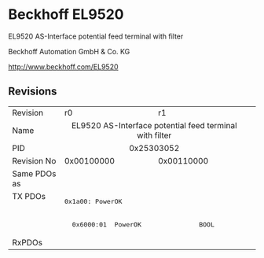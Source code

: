 # Beckhoff EL9520

EL9520 AS-Interface potential feed terminal with filter

Beckhoff Automation GmbH & Co. KG

http://www.beckhoff.com/EL9520

## Revisions
<table>
<tr >
<td>Revision</td>
<td>r0</td>
<td>r1</td>
</tr>
<tr >
<td>Name</td>
<td colspan=2 align="center">EL9520 AS-Interface potential feed terminal with filter</td>
</tr>
<tr >
<td>PID</td>
<td colspan=2 align="center">0x25303052</td>
</tr>
<tr >
<td>Revision No</td>
<td>0x00100000</td>
<td>0x00110000</td>
</tr>
<tr >
<td>Same PDOs as</td>
<td colspan=2 align="center"></td>
</tr>
<tr class="txpdo">
<td rowspan=2 valign=top>TX PDOs</td>
<td colspan=2 align="left"><pre>0x1a00: PowerOK</pre></td>
<td></td>
</tr>
<tr class="txpdo">
<td colspan=2 align="left"><pre>  0x6000:01  PowerOK               BOOL</pre></td>
</tr>
<tr >
<td>RxPDOs</td>
<td colspan=2 align="left"></td>
</tr>
</table>
